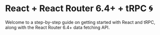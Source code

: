 # React + React Router 6.4+ + tRPC 🌀

Welcome to a step-by-step guide on getting started with React and tRPC, along with the React Router 6.4+ data fetching API.
